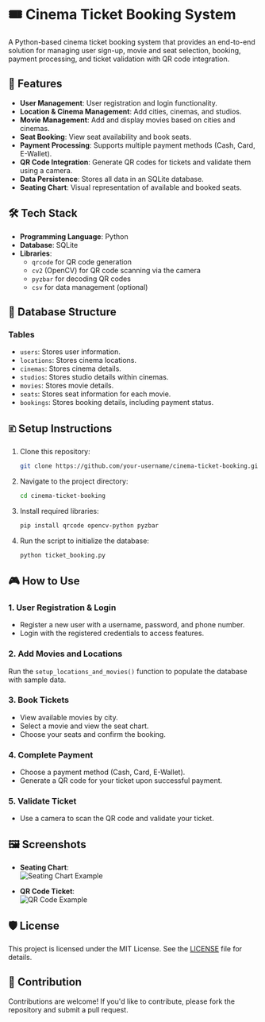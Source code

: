 # 🎟️ Cinema Ticket Booking System

A Python-based cinema ticket booking system that provides an end-to-end solution for managing user sign-up, movie and seat selection, booking, payment processing, and ticket validation with QR code integration.

## 🚀 Features

- **User Management**: User registration and login functionality.  
- **Location & Cinema Management**: Add cities, cinemas, and studios.  
- **Movie Management**: Add and display movies based on cities and cinemas.  
- **Seat Booking**: View seat availability and book seats.  
- **Payment Processing**: Supports multiple payment methods (Cash, Card, E-Wallet).  
- **QR Code Integration**: Generate QR codes for tickets and validate them using a camera.  
- **Data Persistence**: Stores all data in an SQLite database.  
- **Seating Chart**: Visual representation of available and booked seats.  

## 🛠️ Tech Stack

- **Programming Language**: Python  
- **Database**: SQLite  
- **Libraries**:
  - `qrcode` for QR code generation
  - `cv2` (OpenCV) for QR code scanning via the camera
  - `pyzbar` for decoding QR codes
  - `csv` for data management (optional)

## 🐂️ Database Structure

### Tables
- `users`: Stores user information.  
- `locations`: Stores cinema locations.  
- `cinemas`: Stores cinema details.  
- `studios`: Stores studio details within cinemas.  
- `movies`: Stores movie details.  
- `seats`: Stores seat information for each movie.  
- `bookings`: Stores booking details, including payment status.  

## 🗈️ Setup Instructions

1. Clone this repository:
   ```bash
   git clone https://github.com/your-username/cinema-ticket-booking.git
   ```
2. Navigate to the project directory:
   ```bash
   cd cinema-ticket-booking
   ```
3. Install required libraries:
   ```bash
   pip install qrcode opencv-python pyzbar
   ```
4. Run the script to initialize the database:
   ```bash
   python ticket_booking.py
   ```

## 🎮 How to Use

### 1. User Registration & Login
- Register a new user with a username, password, and phone number.  
- Login with the registered credentials to access features.

### 2. Add Movies and Locations
Run the `setup_locations_and_movies()` function to populate the database with sample data.

### 3. Book Tickets
- View available movies by city.  
- Select a movie and view the seat chart.  
- Choose your seats and confirm the booking.  

### 4. Complete Payment
- Choose a payment method (Cash, Card, E-Wallet).  
- Generate a QR code for your ticket upon successful payment.  

### 5. Validate Ticket
- Use a camera to scan the QR code and validate your ticket.

## 🖼️ Screenshots

- **Seating Chart**:  
  ![Seating Chart Example](#)

- **QR Code Ticket**:  
  ![QR Code Example](#)

## 🛡️ License

This project is licensed under the MIT License. See the [LICENSE](LICENSE) file for details.

## 🌟 Contribution

Contributions are welcome! If you'd like to contribute, please fork the repository and submit a pull request.


